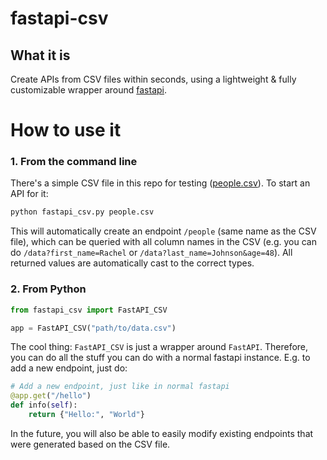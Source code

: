 # fastapi-csv

## What it is

Create APIs from CSV files within seconds, using a lightweight & fully customizable 
wrapper around [fastapi](https://fastapi.tiangolo.com/). 


# How to use it

### 1. From the command line

There's a simple CSV file in this repo for testing ([people.csv](people.csv)). To start 
an API for it:

```bash
python fastapi_csv.py people.csv
```

This will automatically create an endpoint `/people` (same name as the CSV file), 
which can be queried with all column names in the CSV (e.g. you can do 
`/data?first_name=Rachel` or `/data?last_name=Johnson&age=48`). All returned values are 
automatically cast to the correct types. 


### 2. From Python

```python
from fastapi_csv import FastAPI_CSV

app = FastAPI_CSV("path/to/data.csv")
```

The cool thing: `FastAPI_CSV` is just a wrapper around `FastAPI`. Therefore, you can do 
all the stuff you can do with a normal fastapi instance. E.g. to add a new endpoint, 
just do:

```python
# Add a new endpoint, just like in normal fastapi
@app.get("/hello")
def info(self):
    return {"Hello:", "World"}
```

In the future, you will also be able to easily modify existing endpoints that were generated
based on the CSV file.